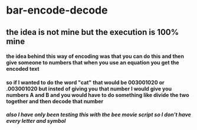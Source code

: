 # bar-encode-decode
## the idea is not mine but the execution is 100% mine
#### the idea behind this way of encoding was that you can do this and then give someone to numbers that when you use an equation you get the encoded text
#### so if I wanted to do the word "cat" that would be 003001020 or .003001020 but insted of giving you that number I would give you numbers A and B and you would have to do something like divide the two together and then decode that number
##### also I have only been testing this with the bee movie script so I don't have every letter and symbol

